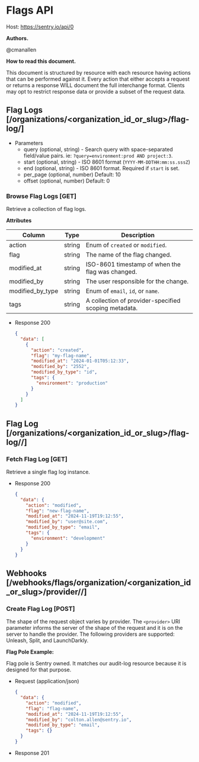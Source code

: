 # Flags API

Host: https://sentry.io/api/0

**Authors.**

@cmanallen

**How to read this document.**

This document is structured by resource with each resource having actions that can be performed against it. Every action that either accepts a request or returns a response WILL document the full interchange format. Clients may opt to restrict response data or provide a subset of the request data.

## Flag Logs [/organizations/<organization_id_or_slug>/flag-log/]

- Parameters
  - query (optional, string) - Search query with space-separated field/value pairs. ie: `?query=environment:prod AND project:3`.
  - start (optional, string) - ISO 8601 format (`YYYY-MM-DDTHH:mm:ss.sssZ`)
  - end (optional, string) - ISO 8601 format. Required if `start` is set.
  - per_page (optional, number)
    Default: 10
  - offset (optional, number)
    Default: 0

### Browse Flag Logs [GET]

Retrieve a collection of flag logs.

**Attributes**

| Column           | Type   | Description                                          |
| ---------------- | ------ | ---------------------------------------------------- |
| action           | string | Enum of `created` or `modified`.                     |
| flag             | string | The name of the flag changed.                        |
| modified_at      | string | ISO-8601 timestamp of when the flag was changed.     |
| modified_by      | string | The user responsible for the change.                 |
| modified_by_type | string | Enum of `email`, `id`, or `name`.                    |
| tags             | string | A collection of provider-specified scoping metadata. |

- Response 200

  ```json
  {
    "data": [
      {
        "action": "created",
        "flag": "my-flag-name",
        "modified_at": "2024-01-01T05:12:33",
        "modified_by": "2552",
        "modified_by_type": "id",
        "tags": {
          "environment": "production"
        }
      }
    ]
  }
  ```

## Flag Log [/organizations/<organization_id_or_slug>/flag-log/<flag>/]

### Fetch Flag Log [GET]

Retrieve a single flag log instance.

- Response 200

  ```json
  {
    "data": {
      "action": "modified",
      "flag": "new-flag-name",
      "modified_at": "2024-11-19T19:12:55",
      "modified_by": "user@site.com",
      "modified_by_type": "email",
      "tags": {
        "environment": "development"
      }
    }
  }
  ```

## Webhooks [/webhooks/flags/organization/<organization_id_or_slug>/provider/<provider>/]

### Create Flag Log [POST]

The shape of the request object varies by provider. The `<provider>` URI parameter informs the server of the shape of the request and it is on the server to handle the provider. The following providers are supported: Unleash, Split, and LaunchDarkly.

**Flag Pole Example:**

Flag pole is Sentry owned. It matches our audit-log resource because it is designed for that purpose.

- Request (application/json)

  ```json
  {
    "data": {
      "action": "modified",
      "flag": "flag-name",
      "modified_at": "2024-11-19T19:12:55",
      "modified_by": "colton.allen@sentry.io",
      "modified_by_type": "email",
      "tags": {}
    }
  }
  ```

- Response 201
